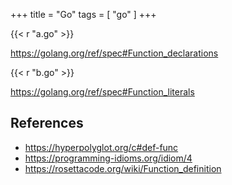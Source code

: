 +++
title = "Go"
tags = [ "go" ]
+++

{{< r "a.go" >}}

<https://golang.org/ref/spec#Function_declarations>

{{< r "b.go" >}}

<https://golang.org/ref/spec#Function_literals>

## References

- <https://hyperpolyglot.org/c#def-func>
- <https://programming-idioms.org/idiom/4>
- <https://rosettacode.org/wiki/Function_definition>
